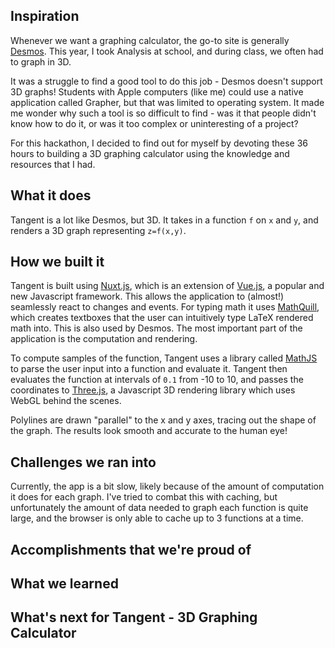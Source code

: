 ## Inspiration
Whenever we want a graphing calculator, the go-to site is generally [Desmos](https://desmos.com/).
This year, I took Analysis at school, and during class, we often had to graph in 3D.

It was a struggle to find a good tool to do this job - Desmos doesn't support 3D graphs! Students with
Apple computers (like me) could use a native application called Grapher, but that was limited to operating system.
It made me wonder why such a tool is so difficult to find - was it that people didn't know how to do it,
or was it too complex or uninteresting of a project?

For this hackathon, I decided to find out for myself by devoting these 36 hours to building a 3D graphing calculator
using the knowledge and resources that I had.

## What it does
Tangent is a lot like Desmos, but 3D. It takes in a function `f` on `x` and `y`, and renders a 3D graph representing `z=f(x,y)`.

 

## How we built it

Tangent is built using [Nuxt.js](https://nuxtjs.org/), which is an extension of [Vue.js](https://vuejs.org), a popular and new Javascript framework. 
This allows the application to (almost!) seamlessly react to changes and events. For typing math it uses
[MathQuill](https://mathquill.com/), which creates textboxes that the user can intuitively type LaTeX rendered math into.
This is also used by Desmos. The most important part of the application is the computation and rendering.

To compute samples of the function, Tangent uses a library called [MathJS](https://mathjs.org) to parse the user 
input into a function and evaluate it. Tangent then evaluates the function at intervals of `0.1` from -10 to 10,
and passes the coordinates to [Three.js](https://threejs.org), a Javascript 3D rendering library which uses WebGL behind the scenes.

Polylines are drawn "parallel" to the x and y axes, tracing out the shape of the graph. The results look smooth and accurate to the human eye!

## Challenges we ran into

Currently, the app is a bit slow, likely because of the amount of computation it does for each graph. I've tried to combat this with caching, but unfortunately the amount of data needed to graph each function is quite large, and the browser is only able to cache up to 3 functions at a time.


## Accomplishments that we're proud of

## What we learned

## What's next for Tangent - 3D Graphing Calculator
